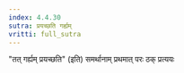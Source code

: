 ```yaml
---
index: 4.4.30
sutra: प्रयच्छति गर्ह्यम्
vritti: full_sutra
---
```


"तत् गर्ह्यम् प्रयच्छति" (इति) समर्थानाम् प्रथमात् परः ठक् प्रत्ययः
